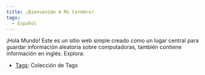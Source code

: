 ```yaml
---
title: ¡Bienvenido A Mi Cerebro!
tags:
  - Español
---
```

¡Hola Mundo!
Este es un sitio web simple creado como un lugar central para guardar información aleatoria sobre computadoras, también contiene información en inglés.
Explora:
- [Tags](https://brain.kevin.net.ar/tags/): Colección de Tags